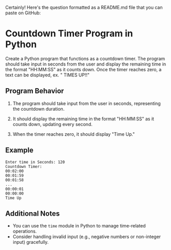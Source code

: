 Certainly! Here's the question formatted as a README.md file that you can paste on GitHub:


# Countdown Timer Program in Python

Create a Python program that functions as a countdown timer. The program should take input in seconds from the user and display the remaining time in the format "HH:MM:SS" as it counts down. Once the timer reaches zero, a text can be displayed, ex. "  TIMES UP!!"

## Program Behavior

1. The program should take input from the user in seconds, representing the countdown duration.

2. It should display the remaining time in the format "HH:MM:SS" as it counts down, updating every second.

3. When the timer reaches zero, it should display "Time Up."

## Example

```plaintext
Enter time in Seconds: 120
Countdown Timer:
00:02:00
00:01:59
00:01:58
...
00:00:01
00:00:00
Time Up
```

## Additional Notes

- You can use the `time` module in Python to manage time-related operations.
- Consider handling invalid input (e.g., negative numbers or non-integer input) gracefully.
